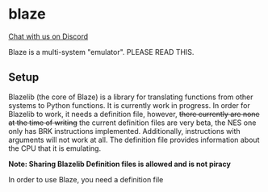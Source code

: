 # blaze
[Chat with us on Discord](https://discord.gg/gWx4cm92Es)

Blaze is a multi-system "emulator". PLEASE READ THIS.

## Setup
Blazelib (the core of Blaze) is a library for translating functions from other systems to Python functions. It is currently work in progress.
In order for Blazelib to work, it needs a definition file, however, ~~there currently are none at the time of writing~~ the current definition files are very beta, the NES one only has BRK instructions implemented. Additionally, instructions with arguments will not work at all. The definition file provides information about the CPU that it is emulating.

**Note: Sharing Blazelib Definition files is allowed and is not piracy**

In order to use Blaze, you need a definition file
